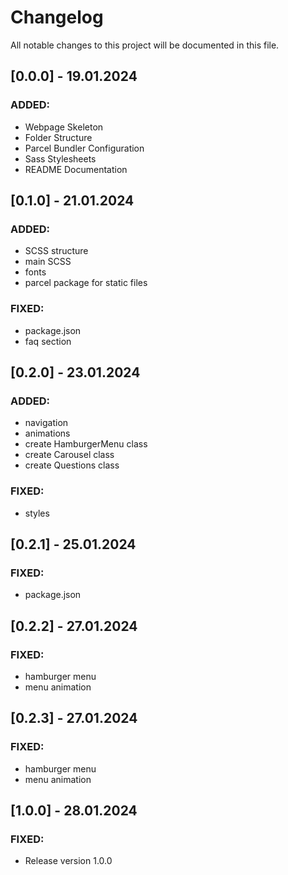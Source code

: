 # Changelog

All notable changes to this project will be documented in this file.

## [0.0.0] - 19.01.2024

### ADDED:

- Webpage Skeleton
- Folder Structure
- Parcel Bundler Configuration
- Sass Stylesheets
- README Documentation

## [0.1.0] - 21.01.2024

### ADDED:

- SCSS structure
- main SCSS
- fonts
- parcel package for static files

### FIXED:

- package.json
- faq section

## [0.2.0] - 23.01.2024

### ADDED:

- navigation
- animations
- create HamburgerMenu class
- create Carousel class
- create Questions class

### FIXED:

- styles

## [0.2.1] - 25.01.2024

### FIXED:

- package.json

## [0.2.2] - 27.01.2024

### FIXED:

- hamburger menu
- menu animation

## [0.2.3] - 27.01.2024

### FIXED:

- hamburger menu
- menu animation

## [1.0.0] - 28.01.2024

### FIXED:

- Release version 1.0.0
